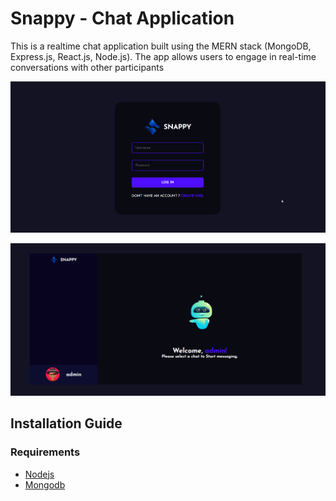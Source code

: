 # Snappy - Chat Application 

This is a realtime chat application built using the MERN stack (MongoDB, Express.js, React.js, Node.js). The app allows users to engage in real-time conversations with other participants

![login page](./images/snappy_login.png)

![home page](./images/snappy.png)

## Installation Guide

### Requirements
- [Nodejs](https://nodejs.org/en/download)
- [Mongodb](https://www.mongodb.com/docs/manual/administration/install-community/)

